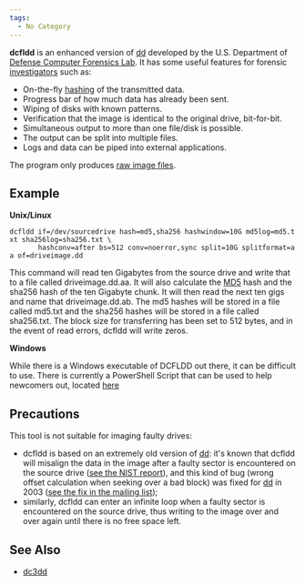 ```yaml
---
tags:
  - No Category
---
```

**dcfldd** is an enhanced version of [dd](dd.md) developed by
the U.S. Department of [Defense Computer Forensics
Lab](defense_computer_forensics_lab.md). It has some useful
features for forensic [investigators](investigator.md) such as:

- On-the-fly [hashing](hash.md) of the transmitted data.
- Progress bar of how much data has already been sent.
- Wiping of disks with known patterns.
- Verification that the image is identical to the original drive,
  bit-for-bit.
- Simultaneous output to more than one file/disk is possible.
- The output can be split into multiple files.
- Logs and data can be piped into external applications.

The program only produces [raw image files](raw_image_format.md).

## Example

**Unix/Linux**

`dcfldd if=/dev/sourcedrive hash=md5,sha256 hashwindow=10G md5log=md5.txt sha256log=sha256.txt \`
`       hashconv=after bs=512 conv=noerror,sync split=10G splitformat=aa of=driveimage.dd`

This command will read ten Gigabytes from the source drive and write
that to a file called driveimage.dd.aa. It will also calculate the
[MD5](md5.md) hash and the sha256 hash of the ten Gigabyte
chunk. It will then read the next ten gigs and name that
driveimage.dd.ab. The md5 hashes will be stored in a file called md5.txt
and the sha256 hashes will be stored in a file called sha256.txt. The
block size for transferring has been set to 512 bytes, and in the event
of read errors, dcfldd will write zeros.

**Windows**

While there is a Windows executable of DCFLDD out there, it can be
difficult to use. There is currently a PowerShell Script that can be
used to help newcomers out, located
[here](https://github.com/Linuxuser437442/powershell-dcfldd)

## Precautions

This tool is not suitable for imaging faulty drives:

- dcfldd is based on an extremely old version of [dd](dd.md):
  it's known that dcfldd will misalign the data in the image after a
  faulty sector is encountered on the source drive ([see the NIST
  report](https://www.cyberfetch.org/groups/community/test-results-digital-data-acquisition-tool-dcfldd-134-1)),
  and this kind of bug (wrong offset calculation when seeking over a bad
  block) was fixed for [dd](dd.md) in 2003 ([see the fix in the
  mailing
  list](http://lists.gnu.org/archive/html/bug-coreutils/2003-10/msg00071.html));
- similarly, dcfldd can enter an infinite loop when a faulty sector is
  encountered on the source drive, thus writing to the image over and
  over again until there is no free space left.

## See Also

- [dc3dd](dc3dd.md)
